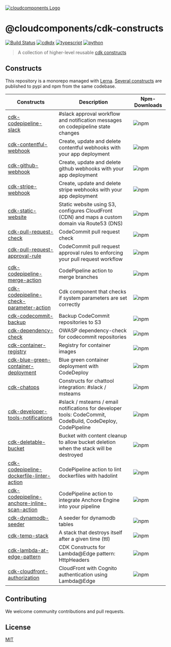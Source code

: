 [![cloudcomponents Logo](https://raw.githubusercontent.com/cloudcomponents/cdk-constructs/master/logo.png)](https://github.com/cloudcomponents/cdk-constructs)

# @cloudcomponents/cdk-constructs

[![Build Status](https://travis-ci.org/cloudcomponents/cdk-constructs.svg?branch=master)](https://travis-ci.org/cloudcomponents/cdk-constructs)
[![cdkdx](https://img.shields.io/badge/buildtool-cdkdx-blue.svg)](https://github.com/hupe1980/cdkdx)
[![typescript](https://img.shields.io/badge/jsii-typescript-blueviolet.svg)](https://www.npmjs.com/search?q=%40cloudcomponents)
[![python](https://img.shields.io/badge/jsii-python-blueviolet.svg)](https://pypi.org/search/?q=%22cloudcomponents%22&o=)

> A collection of higher-level reusable [cdk constructs](https://github.com/awslabs/aws-cdk)

## Constructs

This repository is a monorepo managed with [Lerna](https://github.com/lerna/lerna). [Several constructs](/packages) are published to pypi and npm from the same codebase.

| Constructs                                                                                           | Description                                                                                                 | Npm-Downloads                                                                                          |
| ---------------------------------------------------------------------------------------------------- | ----------------------------------------------------------------------------------------------------------- | -------------------------------------------------------------------------------------------------- |
| [cdk-codepipeline-slack](/packages/cdk-codepipeline-slack)                                           | #slack approval workflow and notification messages on codepipeline state changes                            | ![npm](https://img.shields.io/npm/dm/@cloudcomponents/cdk-codepipeline-slack)                      |
| [cdk-contentful-webhook](/packages/cdk-contentful-webhook)                                           | Create, update and delete contentful webhooks with your app deployment                                      | ![npm](https://img.shields.io/npm/dm/@cloudcomponents/cdk-contentful-webhook)                      |
| [cdk-github-webhook](/packages/cdk-github-webhook)                                                   | Create, update and delete github webhooks with your app deployment                                          | ![npm](https://img.shields.io/npm/dm/@cloudcomponents/cdk-github-webhook)                          |
| [cdk-stripe-webhook](/packages/cdk-stripe-webhook)                                                   | Create, update and delete stripe webhooks with your app deployment                                          | ![npm](https://img.shields.io/npm/dm/@cloudcomponents/cdk-stripe-webhook)                          |
| [cdk-static-website](/packages/cdk-static-website)                                                   | Static website using S3, configures CloudFront (CDN) and maps a custom domain via Route53 (DNS)             | ![npm](https://img.shields.io/npm/dm/@cloudcomponents/cdk-static-website)                          |
| [cdk-pull-request-check](/packages/cdk-pull-request-check)                                           | CodeCommit pull request check                                                                               | ![npm](https://img.shields.io/npm/dm/@cloudcomponents/cdk-pull-request-check)                      |
| [cdk-pull-request-approval-rule](/packages/cdk-pull-request-approval-rule)                           | CodeCommit pull request approval rules to enforcing your pull request workflow                              | ![npm](https://img.shields.io/npm/dm/@cloudcomponents/cdk-pull-request-approval-rule)              |
| [cdk-codepipeline-merge-action](/packages/cdk-codepipeline-merge-action)                             | CodePipeline action to merge branches                                                                       | ![npm](https://img.shields.io/npm/dm/@cloudcomponents/cdk-codepipeline-merge-action)               |
| [cdk-codepipeline-check-parameter-action](/packages/cdk-codepipeline-check-parameter-action)         | Cdk component that checks if system parameters are set correctly                                            | ![npm](https://img.shields.io/npm/dm/@cloudcomponents/cdk-codepipeline-check-parameter-action)     |
| [cdk-codecommit-backup](/packages/cdk-codecommit-backup)                                             | Backup CodeCommit repositories to S3                                                                        | ![npm](https://img.shields.io/npm/dm/@cloudcomponents/cdk-codecommit-backup)                       |
| [cdk-dependency-check](/packages/cdk-dependency-check)                                               | OWASP dependency-check for codecommit repositories                                                          | ![npm](https://img.shields.io/npm/dm/@cloudcomponents/cdk-dependency-check)                        |
| [cdk-container-registry](/packages/cdk-container-registry)                                           | Registry for container images                                                                               | ![npm](https://img.shields.io/npm/dm/@cloudcomponents/cdk-container-registry)                      |
| [cdk-blue-green-container-deployment](/packages/cdk-blue-green-container-deployment)                 | Blue green container deployment with CodeDeploy                                                             | ![npm](https://img.shields.io/npm/dm/@cloudcomponents/cdk-blue-green-container-deployment)         |
| [cdk-chatops](/packages/cdk-chatops)                                                                 | Constructs for chattool integration: #slack / msteams                                                       | ![npm](https://img.shields.io/npm/dm/@cloudcomponents/cdk-chatops)                                 |
| [cdk-developer-tools-notifications](/packages/cdk-developer-tools-notifications)                     | #slack / msteams / email notifications for developer tools: CodeCommit, CodeBuild, CodeDeploy, CodePipeline | ![npm](https://img.shields.io/npm/dm/@cloudcomponents/cdk-developer-tools-notifications)           |
| [cdk-deletable-bucket](/packages/cdk-deletable-bucket)                                               | Bucket with content cleanup to allow bucket deletion when the stack will be destroyed                       | ![npm](https://img.shields.io/npm/dm/@cloudcomponents/cdk-deletable-bucket)                        |
| [cdk-codepipeline-dockerfile-linter-action](/packages/cdk-codepipeline-dockerfile-linter-action)     | CodePipeline action to lint dockerfiles with hadolint                                                       | ![npm](https://img.shields.io/npm/dm/@cloudcomponents/cdk-codepipeline-dockerfile-linter-action)   |
| [cdk-codepipeline-anchore-inline-scan-action](/packages/cdk-codepipeline-anchore-inline-scan-action) | CodePipeline action to integrate Anchore Engine into your pipeline                                          | ![npm](https://img.shields.io/npm/dm/@cloudcomponents/cdk-codepipeline-anchore-inline-scan-action) |
| [cdk-dynamodb-seeder](/packages/cdk-dynamodb-seeder) | A seeder for dynamodb tables       | ![npm](https://img.shields.io/npm/dm/@cloudcomponents/cdk-dynamodb-seeder) |
| [cdk-temp-stack](/packages/cdk-temp-stack) | A stack that destroys itself after a given time (ttl)        | ![npm](https://img.shields.io/npm/dm/@cloudcomponents/cdk-temp-stack) |
| [cdk-lambda-at-edge-pattern](/packages/cdk-lambda-at-edge-pattern) | CDK Constructs for Lambda@Edge pattern: HttpHeaders     | ![npm](https://img.shields.io/npm/dm/@cloudcomponents/cdk-lambda-at-edge-pattern) |
| [cdk-cloudfront-authorization](/packages/cdk-cloudfront-authorization) | CloudFront with Cognito authentication using Lambda@Edge     | ![npm](https://img.shields.io/npm/dm/@cloudcomponents/cdk-cloudfront-authorization) |

## Contributing

We welcome community contributions and pull requests.

## License

[MIT](LICENSE)
